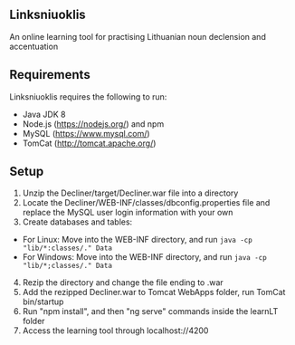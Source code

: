 ## Linksniuoklis 
An online learning tool for practising Lithuanian noun declension and accentuation

## Requirements

Linksniuoklis requires the following to run:

- Java JDK 8
- Node.js (https://nodejs.org/) and npm
- MySQL (https://www.mysql.com/)
- TomCat (http://tomcat.apache.org/)

## Setup

1. Unzip the Decliner/target/Decliner.war file into a directory
2. Locate the Decliner/WEB-INF/classes/dbconfig.properties file and replace the MySQL user login information with your own
3. Create databases and tables:
  * For Linux: Move into the WEB-INF directory, and run ```java -cp "lib/*:classes/." Data```
  * For Windows: Move into the WEB-INF directory, and run ```java -cp "lib/*;classes/." Data```
4. Rezip the directory and change the file ending to .war
5. Add the rezipped Decliner.war to Tomcat WebApps folder, run TomCat bin/startup
6. Run "npm install", and then "ng serve" commands inside the learnLT folder
5. Access the learning tool through localhost://4200
